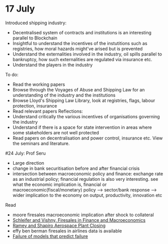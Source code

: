 # 17 July
Introduced shipping industry:  
- Decentralised system of contracts and institutions is an interesting parallel to Blockchain
- Insightful to understand the incentives of the instutitions such as registries, how moral hazards might've arised but 
is prevented
- Understand the externalities involved in the industry, oil spills parallel to bankruptcy, how such externalities are 
regulated via insurance etc.
- Understand the players in the industry

To do:
- Read the working papers
- Browse through the Voyages of Abuse and Shipping Law for an understanding of the industry and the institutions 
- Browse Lloyd's Shipping Law Library, look at registries, flags, labour protection, insurance 
- Read relevant papers
Reflections:
- Understand critically the various incentives of organisations governing the industry
- Understand if there is a space for state intervention in areas where some stakeholders are not well protected
- Read papers on decentralisation and power control, insurance etc. View the seminars and literature. 

#24 July: Prof Seru
- Large direction
- change in bank securitisation before and after financial crisis
- intersection between macroeconomic policy and finance: exchange rate as an industrial policy; financial regulation is also very interesting. see what the economic implication is, financial or macroeconomic(fiscal/monetary) policy --> sector/bank response --> wider implication to the economy on output, productivity, innovation etc

Read
- moore firesales macroeconomic implication after shock to collateral
- [Schleifer and Vishny, Firesales in Finance and Macroeconomics](https://scholar.harvard.edu/files/shleifer/files/fire_sales_jep_final.pdf)
- [Ramey and Shapiro Aerospace Plant Closing](https://www.jstor.org/stable/10.1086/322828?seq=1)
- effy ben berman firesales in airlines data is available
- [Failure of models that predict failure](https://www.sciencedirect.com/science/article/pii/S0304405X14002098) 
